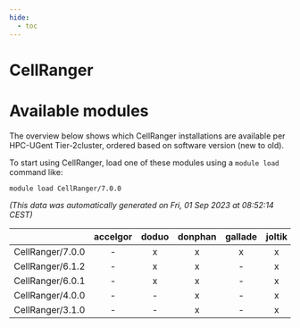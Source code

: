 ```yaml
---
hide:
  - toc
---
```


CellRanger
==========

# Available modules


The overview below shows which CellRanger installations are available per HPC-UGent Tier-2cluster, ordered based on software version (new to old).

To start using CellRanger, load one of these modules using a `module load` command like:

```shell
module load CellRanger/7.0.0
```

*(This data was automatically generated on Fri, 01 Sep 2023 at 08:52:14 CEST)*  

| |accelgor|doduo|donphan|gallade|joltik|skitty|swalot|victini|
| :---: | :---: | :---: | :---: | :---: | :---: | :---: | :---: | :---: |
|CellRanger/7.0.0|-|x|x|x|x|x|x|x|
|CellRanger/6.1.2|-|x|x|-|x|x|x|x|
|CellRanger/6.0.1|-|x|x|-|x|-|x|-|
|CellRanger/4.0.0|-|-|x|-|x|-|-|-|
|CellRanger/3.1.0|-|-|x|-|x|-|-|-|
